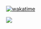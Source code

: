 [![wakatime](https://wakatime.com/badge/user/002830a9-9010-4cec-a957-0d8d096ab6a3.svg)](https://wakatime.com/@002830a9-9010-4cec-a957-0d8d096ab6a3)

![](https://github-readme-stats.vercel.app/api/wakatime?username=Huliiiiii&layout=compact&hide_border=true)
